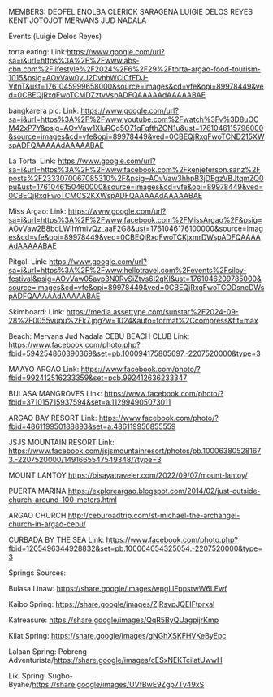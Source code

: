 MEMBERS: DEOFEL ENOLBA
         CLERICK SARAGENA
         LUIGIE DELOS REYES
         KENT JOTOJOT
         MERVANS JUD NADALA   
         
Events:(Luigie Delos Reyes)

torta eating:
Link:https://www.google.com/url?sa=i&url=https%3A%2F%2Fwww.abs-cbn.com%2Flifestyle%2F2024%2F6%2F29%2Ftorta-argao-food-tourism-1015&psig=AOvVaw0yU2DvhhWCiCfFDJ-VitnT&ust=1761045999658000&source=images&cd=vfe&opi=89978449&ved=0CBEQjRxqFwoTCMDZztvVspADFQAAAAAdAAAAABAE

bangkarera pic:
Link: https://www.google.com/url?sa=i&url=https%3A%2F%2Fwww.youtube.com%2Fwatch%3Fv%3D8uOCM42xP7Y&psig=AOvVaw1XluRCg5O71qFqfthZCN1u&ust=1761046115796000&source=images&cd=vfe&opi=89978449&ved=0CBEQjRxqFwoTCND215XWspADFQAAAAAdAAAAABAE

La Torta:
Link: https://www.google.com/url?sa=i&url=https%3A%2F%2Fwww.facebook.com%2Fkenjeferson.sanz%2Fposts%2F2333070067085310%2F&psig=AOvVaw3hhpB3jDEgzVBJtqmZQ0pu&ust=1761046150460000&source=images&cd=vfe&opi=89978449&ved=0CBEQjRxqFwoTCMCS2KXWspADFQAAAAAdAAAAABAE

Miss Argao:
Link: https://www.google.com/url?sa=i&url=https%3A%2F%2Fwww.facebook.com%2FMissArgao%2F&psig=AOvVaw2B8bdLWlhYmivQz_aaF2G8&ust=1761046176100000&source=images&cd=vfe&opi=89978449&ved=0CBEQjRxqFwoTCKjxmrDWspADFQAAAAAdAAAAABAE

Pitgal:
Link: https://www.google.com/url?sa=i&url=https%3A%2F%2Fwww.hellotravel.com%2Fevents%2Fsiloy-festival&psig=AOvVaw05avp3N0RvSiZtvs6I2qKI&ust=1761046209785000&source=images&cd=vfe&opi=89978449&ved=0CBEQjRxqFwoTCODsncDWspADFQAAAAAdAAAAABAE

Skimboard:
Link: https://media.assettype.com/sunstar%2F2024-09-28%2F0055vupu%2Fk7.jpg?w=1024&auto=format%2Ccompress&fit=max

Beach: Mervans Jud Nadala
CEBU BEACH CLUB
Link: https://www.facebook.com/photo.php?fbid=594254860390369&set=pb.100094175805697.-2207520000&type=3 

MAAYO ARGAO
Link: https://www.facebook.com/photo/?fbid=992412516233359&set=pcb.992412636233347

BULASA MANGROVES
Link: https://www.facebook.com/photo/?fbid=371015715937594&set=a.112994905073011

ARGAO BAY RESORT
Link: https://www.facebook.com/photo/?fbid=486119950188893&set=a.486119956855559

JSJS MOUNTAIN RESORT
Link: https://www.facebook.com/jsjsmountainresort/photos/pb.100063805281673.-2207520000/1491665547549348/?type=3

MOUNT LANTOY
https://bisayatraveler.com/2022/09/07/mount-lantoy/

PUERTA MARINA
https://exploreargao.blogspot.com/2014/02/just-outside-church-around-100-meters.html

ARGAO CHURCH
http://ceburoadtrip.com/st-michael-the-archangel-church-in-argao-cebu/

CURBADA BY THE SEA
Link: https://www.facebook.com/photo.php?fbid=1205496344928832&set=pb.100064054325054.-2207520000&type=3 

Springs Sources:

Bulasa Linaw:
https://share.google/images/wpgLlFppstwW6LEwf

Kaibo Spring:
https://share.google/images/ZjRsvpJQEIFtprxal

Katreasure:
https://share.google/images/QqR5ByQUagpijrKmp

Kilat Spring:
https://share.google/images/gNGhXSKFHVKeByEpc

Lalaan Spring:
Pobreng Adventurista/https://share.google/images/cESxNEKTcilatUwwH

Liki Spring:
Sugbo-Byahe/https://share.google/images/UVfBwE9Zgp7Ty49xS
